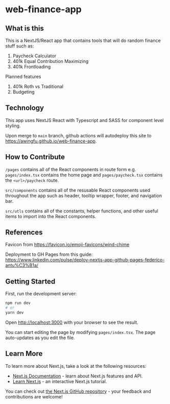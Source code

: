 # web-finance-app

## What is this

This is a NextJS/React app that contains tools that will do random finance stuff such as:

1. Paycheck Calculator
2. 401k Equal Contribution Maximizing
2. 401k Frontloading

Planned features

1. 401k Roth vs Traditional
2. Budgeting

## Technology

This app uses NextJS React with Typescript and SASS for component level styling.

Upon merge to `main` branch, github actions will autodeploy this site to <https://awingfu.github.io/web-finance-app>.

## How to Contribute

`/pages` contains all of the React components in route form e.g. `pages/index.tsx` contains the home page and `pages/paycheck.tsx` contains the `<url>/paycheck` route.

`src/components` contains all of the resusable React components used throughout the app such as header, tooltip wrapper, footer, and navigation bar.

`src/utls` contains all of the constants, helper functions, and other useful items to import into the React components.

## References

Favicon from https://favicon.io/emoji-favicons/wind-chime

Deployment to GH Pages from this guide: https://www.linkedin.com/pulse/deploy-nextjs-app-github-pages-federico-antu%C3%B1a/

## Getting Started

First, run the development server:

```bash
npm run dev
# or
yarn dev
```

Open [http://localhost:3000](http://localhost:3000) with your browser to see the result.

You can start editing the page by modifying `pages/index.tsx`. The page auto-updates as you edit the file.

## Learn More

To learn more about Next.js, take a look at the following resources:

- [Next.js Documentation](https://nextjs.org/docs) - learn about Next.js features and API.
- [Learn Next.js](https://nextjs.org/learn) - an interactive Next.js tutorial.

You can check out [the Next.js GitHub repository](https://github.com/vercel/next.js/) - your feedback and contributions are welcome!
